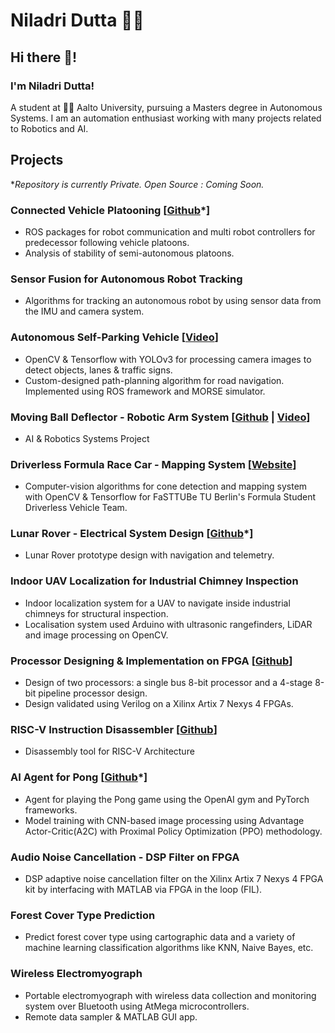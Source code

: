 # Niladri Dutta 👨‍💻

## Hi there 👋!

### I'm Niladri Dutta! 
A student at 👨‍💻 Aalto University, pursuing a Masters degree in Autonomous Systems. I am an automation enthusiast working with many projects related to Robotics and AI.

## Projects
*_Repository is currently Private. Open Source : Coming Soon._

### Connected Vehicle Platooning [[Github](https://github.com/niladut/connected-platooning)*]
 - ROS packages for robot communication and multi robot controllers for predecessor following vehicle platoons.
 - Analysis of stability of semi-autonomous platoons.

### Sensor Fusion for Autonomous Robot Tracking 
 - Algorithms for tracking an autonomous robot by using sensor data from the IMU and camera system.

### Autonomous Self-Parking Vehicle [[Video](https://youtu.be/YkTl6Fsfp7o)]
 - OpenCV & Tensorflow with YOLOv3 for processing camera images to detect objects, lanes & traffic signs.
 - Custom-designed path-planning algorithm for road navigation. Implemented using ROS framework and MORSE simulator.

### Moving Ball Deflector - Robotic Arm System [[Github](https://github.com/niladut/robotics-ball-deflector) | [Video](https://youtu.be/Dgt2PGqyBls)]
 - AI & Robotics Systems Project

### Driverless Formula Race Car - Mapping System [[Website](https://fasttube.de)]
 - Computer-vision algorithms for cone detection and mapping system with OpenCV & Tensorflow for FaSTTUBe TU Berlin's Formula Student Driverless Vehicle Team.

### Lunar Rover - Electrical System Design [[Github](https://github.com/niladut/Rover_Control)*] 
 - Lunar Rover prototype design with navigation and telemetry.

### Indoor UAV Localization for Industrial Chimney Inspection
 - Indoor localization system for a UAV to navigate inside industrial chimneys for structural inspection.
 - Localisation system used Arduino with ultrasonic rangefinders, LiDAR and image processing on OpenCV.

### Processor Designing & Implementation on FPGA [[Github](https://github.com/digital-design-snu/ANPPV_RISC_PipelinedProcessor)]
 - Design of two processors: a single bus 8-bit processor and a 4-stage 8-bit pipeline processor design.
 - Design validated using Verilog on a Xilinx Artix 7 Nexys 4 FPGAs.

### RISC-V Instruction Disassembler [[Github](https://github.com/niladut/riscv-instruction-disassembler)]
 - Disassembly tool for RISC-V Architecture

### AI Agent for Pong [[Github](https://github.com/niladut/wimblepong_reinforcement_learning)*]
 - Agent for playing the Pong game using the OpenAI gym and PyTorch frameworks.
 - Model training with CNN-based image processing using Advantage Actor-Critic(A2C) with Proximal Policy Optimization (PPO) methodology.

### Audio Noise Cancellation - DSP Filter on FPGA 
 - DSP adaptive noise cancellation filter on the Xilinx Artix 7 Nexys 4 FPGA kit by interfacing with MATLAB via FPGA in the loop (FIL).

### Forest Cover Type Prediction 
 - Predict forest cover type using cartographic data and a variety of machine learning classification algorithms like KNN, Naive Bayes, etc.

### Wireless Electromyograph 
 - Portable electromyograph with wireless data collection and monitoring system over Bluetooth using AtMega microcontrollers.
 - Remote data sampler & MATLAB GUI app.
